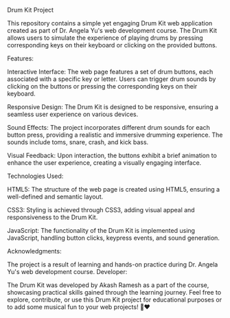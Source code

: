 Drum Kit Project

This repository contains a simple yet engaging Drum Kit web application created as part of Dr. Angela Yu's web development course. The Drum Kit allows users to simulate the experience of playing drums by pressing corresponding keys on their keyboard or clicking on the provided buttons.

Features:

Interactive Interface: The web page features a set of drum buttons, each associated with a specific key or letter. Users can trigger drum sounds by clicking on the buttons or pressing the corresponding keys on their keyboard.

Responsive Design: The Drum Kit is designed to be responsive, ensuring a seamless user experience on various devices.

Sound Effects: The project incorporates different drum sounds for each button press, providing a realistic and immersive drumming experience. The sounds include toms, snare, crash, and kick bass.

Visual Feedback: Upon interaction, the buttons exhibit a brief animation to enhance the user experience, creating a visually engaging interface.

Technologies Used:

HTML5: The structure of the web page is created using HTML5, ensuring a well-defined and semantic layout.

CSS3: Styling is achieved through CSS3, adding visual appeal and responsiveness to the Drum Kit.

JavaScript: The functionality of the Drum Kit is implemented using JavaScript, handling button clicks, keypress events, and sound generation.

Acknowledgments:

The project is a result of learning and hands-on practice during Dr. Angela Yu's web development course.
Developer:

The Drum Kit was developed by Akash Ramesh as a part of the course, showcasing practical skills gained through the learning journey.
Feel free to explore, contribute, or use this Drum Kit project for educational purposes or to add some musical fun to your web projects! 🥁❤️
